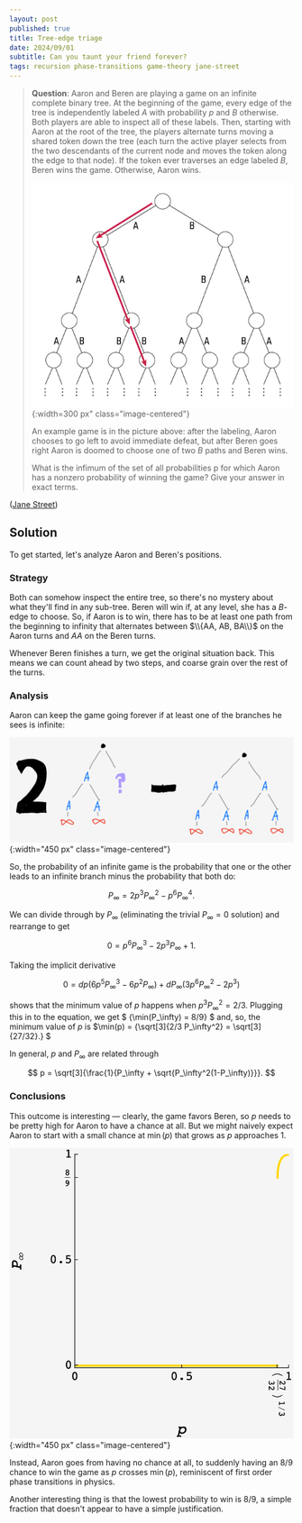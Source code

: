 ```yaml
---
layout: post
published: true
title: Tree-edge triage
date: 2024/09/01
subtitle: Can you taunt your friend forever?
tags: recursion phase-transitions game-theory jane-street
---
```


>**Question**: Aaron and Beren are playing a game on an infinite complete binary tree. At the beginning of the game, every edge of the tree is independently labeled $A$ with probability $p$ and $B$ otherwise. Both players are able to inspect all of these labels. Then, starting with Aaron at the root of the tree, the players alternate turns moving a shared token down the tree (each turn the active player selects from the two descendants of the current node and moves the token along the edge to that node). If the token ever traverses an edge labeled $B,$ Beren wins the game. Otherwise, Aaron wins.
>
> ![](/img/august-2024-diagram-JS.png){:width=300 px" class="image-centered"}
>
>An example game is in the picture above: after the labeling, Aaron chooses to go left to avoid immediate defeat, but after Beren goes right Aaron is doomed to choose one of two $B$ paths and Beren wins.
>
>What is the infimum of the set of all probabilities p for which Aaron has a nonzero probability of winning the game? Give your answer in exact terms.

<!--more-->

([Jane Street](https://www.janestreet.com/puzzles/current-puzzle/))

## Solution

To get started, let's analyze Aaron and Beren's positions. 

### Strategy

Both can somehow inspect the entire tree, so there's no mystery about what they'll find in any sub-tree. Beren will win if, at any level, she has a $B$-edge to choose. So, if Aaron is to win, there has to be at least one path from the beginning to infinity that alternates between $\\{AA, AB, BA\\}$ on the Aaron turns and $AA$ on the Beren turns.

Whenever Beren finishes a turn, we get the original situation back. This means we can count ahead by two steps, and coarse grain over the rest of the turns.

### Analysis

Aaron can keep the game going forever if at least one of the branches he sees is infinite: 

![](/img/2024-09-01-tree-triage-diagram.png){:width="450 px" class="image-centered"}

So, the probability of an infinite game is the probability that one or the other leads to an infinite branch minus the probability that both do:

$$ P_\infty = 2p^3 P_\infty^2 - p^6 P_\infty^4. $$

We can divide through by $P_\infty$ (eliminating the trivial $P_\infty = 0$ solution) and rearrange to get

$$ 0 = p^6 P_\infty^3 - 2p^3 P_\infty + 1. $$

Taking the implicit derivative 

$$ 0 = dp (6p^5 P_\infty^3 - 6p^2 P_\infty) + dP_\infty (3p^6 P_\infty^2 - 2p^3) $$

shows that the minimum value of $p$ happens when $p^3 P_\infty^2 = 2/3.$ Plugging this in to the equation, we get $ {\min(P_\infty) = 8/9} $ and, so, the minimum value of $p$ is $\min(p) = {\sqrt[3]{2/3 P_\infty^2} = \sqrt[3]{27/32}.} $

In general, $p$ and $P_\infty$ are related through

$$ p = \sqrt[3]{\frac{1}{P_\infty + \sqrt{P_\infty^2(1-P_\infty)}}}. $$

### Conclusions

This outcome is interesting — clearly, the game favors Beren, so $p$ needs to be pretty high for Aaron to have a chance at all. But we might naively expect Aaron to start with a small chance at $\min(p)$ that grows as $p$ approaches $1.$

![](/img/2024-08-31-tree-edge-triage-JS.png){:width="450 px" class="image-centered"}

Instead, Aaron goes from having no chance at all, to suddenly having an $8/9$ chance to win the game as $p$ crosses $\min(p),$ reminiscent of first order phase transitions in physics. 

Another interesting thing is that the lowest probability to win is $8/9,$ a simple fraction that doesn't appear to have a simple justification.





<!-- So, the chance Aaron can keep the game going forever is the sum of the probabilities that

- Aaron sees $AA$, and at least one of them has two $A$ children with infinite branches,
- Aaron sees $AB$ or $BA$, and both of $A$'s children are $A$ with infinite branches.

The probability of the first case is $(2p^4 P_\infty2 - p^6 P_\infty^4)$ and the second is $2p^3(1-p)P_\infty^2.÷$ -->



<br>
